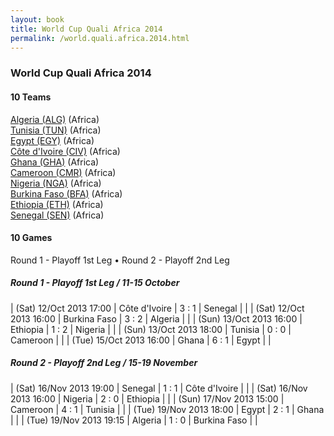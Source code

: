 ```yaml
---
layout: book
title: World Cup Quali Africa 2014
permalink: /world.quali.africa.2014.html
---
```



### World Cup Quali Africa 2014


#### 10 Teams


[Algeria (ALG)](dz.html#alg)  (Africa) <br>
[Tunisia (TUN)](tn.html#tun)  (Africa) <br>
[Egypt (EGY)](eg.html#egy)  (Africa) <br>
[Côte d'Ivoire (CIV)](ci.html#civ)  (Africa) <br>
[Ghana (GHA)](gh.html#gha)  (Africa) <br>
[Cameroon (CMR)](cm.html#cmr)  (Africa) <br>
[Nigeria (NGA)](ng.html#nga)  (Africa) <br>
[Burkina Faso (BFA)](bf.html#bfa)  (Africa) <br>
[Ethiopia (ETH)](et.html#eth)  (Africa) <br>
[Senegal (SEN)](sn.html#sen)  (Africa) <br>



 



#### 10 Games

 Round 1  -  Playoff 1st Leg •  Round 2  -  Playoff 2nd Leg



##### Round 1  -  Playoff 1st Leg  / 11-15 October


| (Sat) 12/Oct 2013 17:00 | Côte d'Ivoire | 3 : 1 | Senegal |  |
| (Sat) 12/Oct 2013 16:00 | Burkina Faso | 3 : 2 | Algeria |  |
| (Sun) 13/Oct 2013 16:00 | Ethiopia | 1 : 2 | Nigeria |  |
| (Sun) 13/Oct 2013 18:00 | Tunisia | 0 : 0 | Cameroon |  |
| (Tue) 15/Oct 2013 16:00 | Ghana | 6 : 1 | Egypt |  |

##### Round 2  -  Playoff 2nd Leg  / 15-19 November


| (Sat) 16/Nov 2013 19:00 | Senegal | 1 : 1 | Côte d'Ivoire |  |
| (Sat) 16/Nov 2013 16:00 | Nigeria | 2 : 0 | Ethiopia |  |
| (Sun) 17/Nov 2013 15:00 | Cameroon | 4 : 1 | Tunisia |  |
| (Tue) 19/Nov 2013 18:00 | Egypt | 2 : 1 | Ghana |  |
| (Tue) 19/Nov 2013 19:15 | Algeria | 1 : 0 | Burkina Faso |  |

